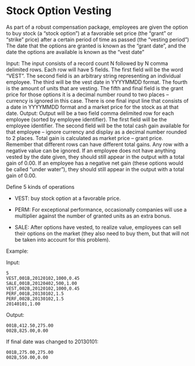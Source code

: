 Stock Option Vesting
============================

As part of a robust compensation package, employees are given the option to buy stock (a “stock option”) at a favorable set price (the “grant” or “strike” price) after a certain period of time as passed (the “vesting period”) The date that the options are granted is known as the “grant date”, and the date the options are available is known as the “vest date”

Input: The input consists of a record count N followed by N comma delimited rows. Each row will have 5 fields. The first field will be the word “VEST”. The second field is an arbitrary string representing an individual employee. The third will be the vest date in YYYYMMDD format. The fourth is the amount of units that are vesting. The fifth and final field is the grant price for those options it is a decimal number round to two places – currency is ignored in this case. There is one final input line that consists of a date in YYYYMMDD format and a market price for the stock as at that date.
Output: Output will be a two field comma delimited row for each employee (sorted by employee identifier). The first field will be the employee identifier. The second field will be the total cash gain available for that employee – ignore currency and display as a decimal number rounded to 2 places. Total gain is calculated as market price – grant price. Remember that different rows can have different total gains. Any row with a negative value can be ignored. If an employee does not have anything vested by the date given, they should still appear in the output with a total gain of 0.00. If an employee has a negative net gain (these options would be called “under water”), they should still appear in the output with a total gain of 0.00.

Define 5 kinds of operations

* VEST: buy stock option at a favorable price.

* PERM: For exceptional performance, occasionally companies will use a multiplier against the number of granted units as an extra bonus.

* SALE: After options have vested, to realize value, employees can sell their options on the market (they also need to buy them, but that will not be taken into account for this problem).


Example:

Input:

```
5
VEST,001B,20120102,1000,0.45
SALE,001B,20120402,500,1.00
VEST,002B,20120102,1000,0.45
PERF,001B,20130102,1.5
PERF,002B,20130102,1.5
20140101,1.00
```

Output:

```
001B,412.50,275.00
002B,825.00,0.00
```

If final date was changed to 20130101:

```
001B,275.00,275.00
002B,550.00,0.00
```